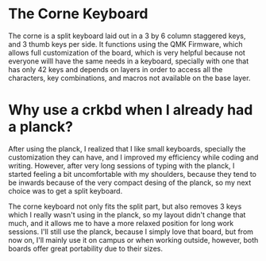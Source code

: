 # The Corne Keyboard

The corne is a split keyboard laid out in a 3 by 6 column staggered keys, and 3 thumb keys per side.
It functions using the QMK Firmware, which allows full customization of the board, which is very helpful because not everyone willl have the same needs in a keyboard,
specially with one that has only 42 keys and depends on layers in order to access all the characters, key combinations, and macros not available on the base layer.

# Why use a crkbd when I already had a planck?

After using the planck, I realized that I like small keyboards, specially the customization they can have, and I improved my efficiency while coding and writing. 
However, after very long sessions of typing with the planck, I started feeling a bit uncomfortable with my shoulders, because they tend to be inwards because of the 
very compact desing of the planck, so my next choice was to get a split keyboard.

The corne keyboard not only fits the split part, but also removes 3 keys which I really wasn't using in the planck, so my layout didn't change that much, and it allows me to have a more relaxed position for long work sessions. 
I'll still use the planck, because I simply love that board, but from now on, I'll mainly use it on campus or when working outside, however, both boards offer great portability due to their sizes.